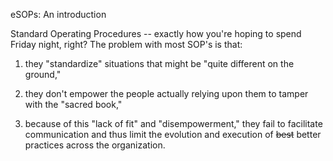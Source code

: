 eSOPs: An introduction

Standard Operating Procedures -- exactly how you're hoping to spend Friday night, right?  The problem with most SOP's is that:

1) they "standardize" situations that might be "quite different on the ground,"

2) they don't empower the people actually relying upon them to tamper with the "sacred book,"

3) because of this "lack of fit" and "disempowerment," they fail to facilitate communication and thus limit the evolution and execution of <strike>best</strike> better practices across the organization.
